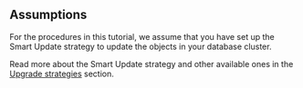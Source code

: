 ## Assumptions 

For the procedures in this tutorial, we assume that you have set up the Smart Update strategy to update the objects in your database cluster. 

Read more about the Smart Update strategy and other available ones in the [Upgrade strategies](update.md/#upgrade-strategies) section.